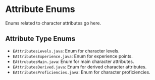 # Attribute Enums

Enums related to character attributes go here.

## Attribute Type Enums

- `EAttributesLevels.java`: Enum for character levels.
- `EAttributesExperience.java`: Enum for experience points.
- `EAttrubutesMain.java`: Enum for main character attributes.
- `EAttributesDerived.java`: Enum for derived character attributes.
- `EAttributesProficiencies.java`: Enum for character proficiencies.